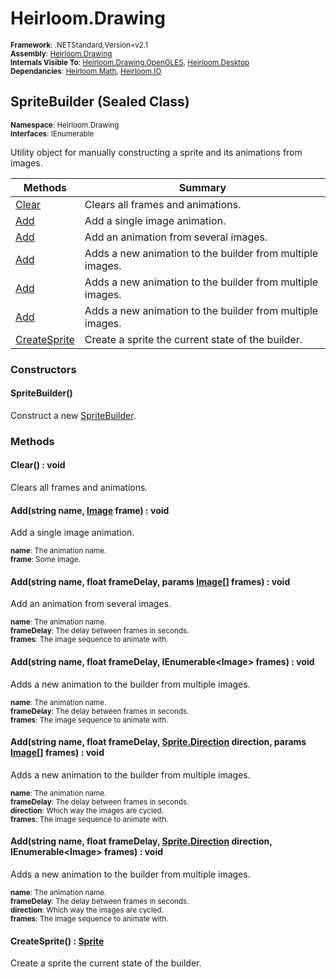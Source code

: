 # Heirloom.Drawing

<small>**Framework**: .NETStandard,Version=v2.1</small>  
<small>**Assembly**: [Heirloom.Drawing](../Heirloom.Drawing/Heirloom.Drawing.md)</small>  
<small>**Internals Visible To**: [Heirloom.Drawing.OpenGLES](../Heirloom.Drawing.OpenGLES/Heirloom.Drawing.OpenGLES.md), [Heirloom.Desktop](../Heirloom.Desktop/Heirloom.Desktop.md)</small>  
<small>**Dependancies**: [Heirloom.Math](../Heirloom.Math/Heirloom.Math.md), [Heirloom.IO](../Heirloom.IO/Heirloom.IO.md)</small>  

## SpriteBuilder (Sealed Class)
<small>**Namespace**: Heirloom.Drawing</sub></small>  
<small>**Interfaces**: IEnumerable</small>  

Utility object for manually constructing a sprite and its animations from images.

| Methods                      | Summary                                                   |
|------------------------------|-----------------------------------------------------------|
| [Clear](#CLE3BB23EF9)        | Clears all frames and animations.                         |
| [Add](#ADDBCD0F225)          | Add a single image animation.                             |
| [Add](#ADDBCD0F225)          | Add an animation from several images.                     |
| [Add](#ADDBCD0F225)          | Adds a new animation to the builder from multiple images. |
| [Add](#ADDBCD0F225)          | Adds a new animation to the builder from multiple images. |
| [Add](#ADDBCD0F225)          | Adds a new animation to the builder from multiple images. |
| [CreateSprite](#CRE6162B54D) | Create a sprite the current state of the builder.         |

### Constructors

#### SpriteBuilder()

Construct a new [SpriteBuilder](Heirloom.Drawing.SpriteBuilder.md).

### Methods

#### <a name="CLE4538C554"></a>Clear() : void

Clears all frames and animations.

#### <a name="ADD63BA3DA2"></a>Add(string name, [Image](Heirloom.Drawing.Image.md) frame) : void

Add a single image animation.

<small>**name**: <param name="name">The animation name.</param></small>  
<small>**frame**: <param name="frame">Some image.</param></small>  

#### <a name="ADDC795849B"></a>Add(string name, float frameDelay, params [Image[]](Heirloom.Drawing.Image.md) frames) : void

Add an animation from several images.

<small>**name**: <param name="name">The animation name.</param></small>  
<small>**frameDelay**: <param name="frameDelay">The delay between frames in seconds.</param></small>  
<small>**frames**: <param name="frames">The image sequence to animate with.</param></small>  

#### <a name="ADDD4DD1480"></a>Add(string name, float frameDelay, IEnumerable\<Image> frames) : void

Adds a new animation to the builder from multiple images.

<small>**name**: <param name="name">The animation name.</param></small>  
<small>**frameDelay**: <param name="frameDelay">The delay between frames in seconds.</param></small>  
<small>**frames**: <param name="frames">The image sequence to animate with.</param></small>  

#### <a name="ADD8E087869"></a>Add(string name, float frameDelay, [Sprite.Direction](Heirloom.Drawing.Sprite.Direction.md) direction, params [Image[]](Heirloom.Drawing.Image.md) frames) : void

Adds a new animation to the builder from multiple images.

<small>**name**: <param name="name">The animation name.</param></small>  
<small>**frameDelay**: <param name="frameDelay">The delay between frames in seconds.</param></small>  
<small>**direction**: <param name="direction">Which way the images are cycled.</param></small>  
<small>**frames**: <param name="frames">The image sequence to animate with.</param></small>  

#### <a name="ADD734B2382"></a>Add(string name, float frameDelay, [Sprite.Direction](Heirloom.Drawing.Sprite.Direction.md) direction, IEnumerable\<Image> frames) : void

Adds a new animation to the builder from multiple images.

<small>**name**: <param name="name">The animation name.</param></small>  
<small>**frameDelay**: <param name="frameDelay">The delay between frames in seconds.</param></small>  
<small>**direction**: <param name="direction">Which way the images are cycled.</param></small>  
<small>**frames**: <param name="frames">The image sequence to animate with.</param></small>  

#### <a name="CRE75443AD"></a>CreateSprite() : [Sprite](Heirloom.Drawing.Sprite.md)

Create a sprite the current state of the builder.

